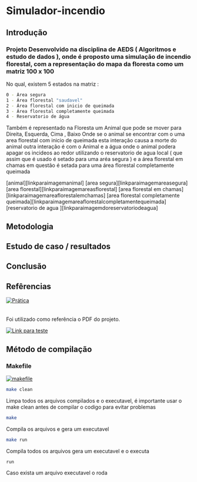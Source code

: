 # Simulador-incendio
## Introdução 
### Projeto Desenvolvido na disciplina de AEDS ( Algoritmos e estudo de dados ), onde é proposto uma simulação de incendio florestal, com a representação do mapa da floresta como um matriz 100 x 100 
 No qual, existem 5 estados na matriz :
 ```bash
 0 - Área segura 
 1 - Área florestal "saudavel"
 2 - Área florestal com inicio de queimada 
 3 - Área florestal completamente queimada 
 4 - Reservatorio de água
```
Também é representado na Floresta um Animal que pode se mover para Direita, Esquerda, Cima , Baixo Onde se o animal se encontrar com o uma area florestal com inicio de queimada esta interação causa a morte do animal 
outra interação é com o Animal e a água onde o animal podera apagar os incideos ao redor utilizando o reservatorio de agua local ( que assim que é usado é setado para uma aréa segura ) e a área florestal em chamas em questão é setada para uma área florestal completamente queimada 

[animal][linkparaimagemanimal]
[area segura][linkparaimagemareasegura]
[area florestal][linkparaimagemareasflorestal]
[area florestal em chamas][linkparaimagemareaflorestalemchamas]
[area florestal completamente queimada][linkparaimagemareaflorestalcompletamentequeimada]
[reservatorio de agua ][linkparaimagemdoreservatoriodeagua]







## Metodologia 







## Estudo de caso / resultados 





## Conclusão 








## Refêrencias 

[![Prática](https://img.shields.io/badge/Prática-PDF-blue?style=for-the-badge&logo=adobe-acrobat-reader)](https://github.com/ImArthz/Simulador-incendio/blob/main/pratica.pdf)  
<br>  
Foi utilizado como referência o PDF do projeto.


[![Link para teste](https://img.shields.io/badge/Link-CODIGO-grenn?style=for-the-badge&logo=adobe-acrobat-reader)](https://github.com/ImArthz/Lattes_CV_Extractor/blob/dcc819a5b9bf4a48841557a2de7d9fc6053b7172/codigos%20de%20plotagem/dados_pandas.py#L10) 




## Método de compilação 

### Makefile
[![makefile](https://img.shields.io/badge/Link-Makefile-red?style=for-the-badge&logo=adobe-acrobat-reader)](https://github.com/ImArthz/Simulador-incendio/blob/main/makefile)

```bash
make clean
```
Limpa todos os arquivos compilados  e o executavel, é importante usar o make clean antes de compilar o codigo para evitar problemas 

```bash
make
```
Compila os arquivos e gera um executavel 


```bash
make run
```
Compila todos os arquivos gera um executavel e o executa 
```bash
run
```
Caso exista um arquivo executavel o roda 


